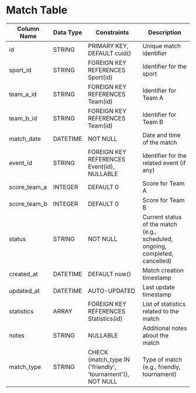 # Match Table

| Column Name  | Data Type | Constraints                                                | Description                                                                  |
| ------------ | --------- | ---------------------------------------------------------- | ---------------------------------------------------------------------------- |
| id           | STRING    | PRIMARY KEY, DEFAULT cuid()                                | Unique match identifier                                                      |
| sport_id     | STRING    | FOREIGN KEY REFERENCES Sport(id)                           | Identifier for the sport                                                     |
| team_a_id    | STRING    | FOREIGN KEY REFERENCES Team(id)                            | Identifier for Team A                                                        |
| team_b_id    | STRING    | FOREIGN KEY REFERENCES Team(id)                            | Identifier for Team B                                                        |
| match_date   | DATETIME  | NOT NULL                                                   | Date and time of the match                                                   |
| event_id     | STRING    | FOREIGN KEY REFERENCES Event(id), NULLABLE                 | Identifier for the related event (if any)                                    |
| score_team_a | INTEGER   | DEFAULT 0                                                  | Score for Team A                                                             |
| score_team_b | INTEGER   | DEFAULT 0                                                  | Score for Team B                                                             |
| status       | STRING    | NOT NULL                                                   | Current status of the match (e.g., scheduled, ongoing, completed, cancelled) |
| created_at   | DATETIME  | DEFAULT now()                                              | Match creation timestamp                                                     |
| updated_at   | DATETIME  | AUTO-UPDATED                                               | Last update timestamp                                                        |
| statistics   | ARRAY     | FOREIGN KEY REFERENCES Statistics(id)                      | List of statistics related to the match                                      |
| notes        | STRING    | NULLABLE                                                   | Additional notes about the match                                             |
| match_type   | STRING    | CHECK (match_type IN ('friendly', 'tournament')), NOT NULL | Type of match (e.g., friendly, tournament)                                   |
